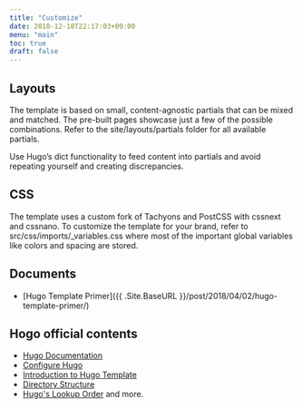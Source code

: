 ```yaml
---
title: "Customize"
date: 2018-12-18T22:17:03+09:00
menu: "main"
toc: true
draft: false
---
```


## Layouts
The template is based on small, content-agnostic partials that can be mixed and matched. The pre-built pages showcase just a few of the possible combinations. Refer to the site/layouts/partials folder for all available partials.

Use Hugo’s dict functionality to feed content into partials and avoid repeating yourself and creating discrepancies.

## CSS
The template uses a custom fork of Tachyons and PostCSS with cssnext and cssnano. To customize the template for your brand, refer to src/css/imports/_variables.css where most of the important global variables like colors and spacing are stored.

## Documents

* [Hugo Template Primer]({{ .Site.BaseURL }}/post/2018/04/02/hugo-template-primer/)


## Hogo official contents

* [Hugo Documentation](https://gohugo.io/documentation/)
* [Configure Hugo](https://gohugo.io/getting-started/configuration/)
* [Introduction to Hugo Template](https://gohugo.io/templates/introduction/)
* [Directory Structure](https://gohugo.io/getting-started/directory-structure/)
* [Hugo's Lookup Order](https://gohugo.io/templates/lookup-order/)
and more.

